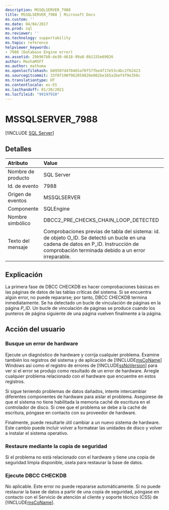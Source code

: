 ```yaml
---
description: MSSQLSERVER_7988
title: MSSQLSERVER_7988 | Microsoft Docs
ms.custom: ''
ms.date: 04/04/2017
ms.prod: sql
ms.reviewer: ''
ms.technology: supportability
ms.topic: reference
helpviewer_keywords:
- 7988 (Database Engine error)
ms.assetid: 29b967b8-de30-4618-99a8-8b1155e69026
author: MashaMSFT
ms.author: mathoma
ms.openlocfilehash: b89507d470465af0f57fbe4f17e53c4bc2f62423
ms.sourcegitcommit: 33f0f190f962059826e002be165a2bef4f9e350c
ms.translationtype: HT
ms.contentlocale: es-ES
ms.lasthandoff: 01/30/2021
ms.locfileid: "99197910"
---
```

# <a name="mssqlserver_7988"></a>MSSQLSERVER_7988
 [!INCLUDE [SQL Server](../../includes/applies-to-version/sqlserver.md)]
  
## <a name="details"></a>Detalles  
  
| Atributo | Value |  
| :-------- | :---- |  
|Nombre de producto|SQL Server|  
|Id. de evento|7988|  
|Origen de eventos|MSSQLSERVER|  
|Componente|SQLEngine|  
|Nombre simbólico|DBCC2_PRE_CHECKS_CHAIN_LOOP_DETECTED|  
|Texto del mensaje|Comprobaciones previas de tabla del sistema: id. de objeto O_ID. Se detectó un bucle en una cadena de datos en P_ID. Instrucción de comprobación terminada debido a un error irreparable.|  
  
## <a name="explanation"></a>Explicación  
La primera fase de DBCC CHECKDB es hacer comprobaciones básicas en las páginas de datos de las tablas críticas del sistema. Si se encuentra algún error, no puede repararse; por tanto, DBCC CHECKDB termina inmediatamente. Se ha detectado un bucle de vinculación de páginas en la página *P_ID*. Un bucle de vinculación de páginas se produce cuando los punteros de página siguiente de una página vuelven finalmente a la página.  
  
## <a name="user-action"></a>Acción del usuario  
  
### <a name="look-for-hardware-failure"></a>Busque un error de hardware  
Ejecute un diagnóstico de hardware y corrija cualquier problema. Examine también los registros del sistema y de aplicación de [!INCLUDE[msCoName](../../includes/msconame-md.md)] Windows así como el registro de errores de [!INCLUDE[ssNoVersion](../../includes/ssnoversion-md.md)] para ver si el error se produjo como resultado de un error de hardware. Arregle cualquier problema relacionado con el hardware que encuentre en estos registros.  
  
Si sigue teniendo problemas de datos dañados, intente intercambiar diferentes componentes de hardware para aislar el problema. Asegúrese de que el sistema no tiene habilitada la memoria caché de escritura en el controlador de disco. Si cree que el problema se debe a la caché de escritura, póngase en contacto con su proveedor de hardware.  
  
Finalmente, puede resultarle útil cambiar a un nuevo sistema de hardware. Este cambio puede incluir volver a formatear las unidades de disco y volver a instalar el sistema operativo.  
  
### <a name="restore-from-backup"></a>Restaure mediante la copia de seguridad  
Si el problema no está relacionado con el hardware y tiene una copia de seguridad limpia disponible, úsela para restaurar la base de datos.  
  
### <a name="run-dbcc-checkdb"></a>Ejecute DBCC CHECKDB  
No aplicable. Este error no puede repararse automáticamente. Si no puede restaurar la base de datos a partir de una copia de seguridad, póngase en contacto con el Servicio de atención al cliente y soporte técnico (CSS) de [!INCLUDE[msCoName](../../includes/msconame-md.md)].  
  
